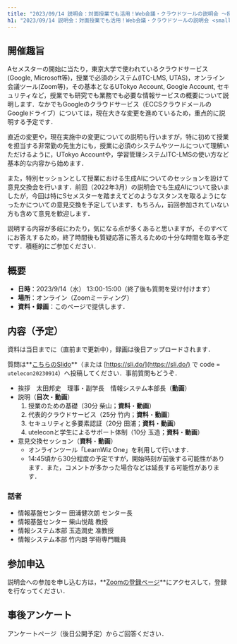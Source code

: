 ```yaml
---
title: "2023/09/14 説明会：対面授業でも活用！Web会議・クラウドツールの説明会 〜授業における生成AIの活用方法を考える〜"
h1: "2023/09/14 説明会：対面授業でも活用！Web会議・クラウドツールの説明会 <small>〜授業における生成AIの活用方法を考える〜</small>"
---
```


## 開催趣旨
Aセメスターの開始に当たり，東京大学で使われているクラウドサービス(Google, Microsoft等)，授業で必須のシステム(ITC-LMS, UTAS)，オンライン会議ツール(Zoom等)，その基本となるUTokyo Account, Google Account, セキュリティなど，授業でも研究でも業務でも必要な情報サービスの概要について説明します．なかでもGoogleのクラウドサービス（ECCSクラウドメールのGoogleドライブ）については，現在大きな変更を進めているため，重点的に説明する予定です．

直近の変更や，現在実施中の変更についての説明も行いますが，特に初めて授業を担当する非常勤の先生方にも，授業に必須のシステムやツールについて理解いただけるように，UTokyo Accountや，学習管理システムITC-LMSの使い方など基本的な内容から始めます．

また，特別セッションとして授業における生成AIについてのセッションを設けて意見交換会を行います．前回（2022年3月）の説明会でも生成AIについて扱いましたが，今回は特にSセメスターを踏まえてどのようなスタンスを取るようになったかについての意見交換を予定しています．もちろん，前回参加されていない方も含めて意見を歓迎します．

説明する内容が多岐にわたり，気になる点が多くあると思いますが，そのすべてにお答えするため，終了時間後も質疑応答に答えるための十分な時間を取る予定です．積極的にご参加ください．

## 概要
- **日時**：2023/9/14（水） 13:00-15:00（終了後も質問を受け付けます）
- **場所**：オンライン（Zoomミーティング）
- **資料・録画**：このページで提供します．

## 内容（予定）

資料は当日までに（直前まで更新中），録画は後日アップロードされます．

質問は**[こちらのSlido](https://app.sli.do/event/kiQDQd39oVjcehG34uUojR)**（または [https://sli.do/](https://sli.do/) で code = `utelecon20230914`）へ投稿してください．事前質問もどうぞ．

- 挨拶　太田邦史　理事・副学長　情報システム本部長（**動画**）
- 説明（**目次**・**動画**）
    1. 授業のための基礎（30分 柴山；**資料**・**動画**）
    1. 代表的クラウドサービス（25分 竹内；**資料**・**動画**）
    1. セキュリティと多要素認証（20分 田浦；**資料**・**動画**）
    1. uteleconと学生によるサポート体制（10分 玉造；**資料**・**動画**）
- 意見交換セッション（**資料**・**動画**）
    - オンラインツール「LearnWiz One」を利用して行います．
    - 14:45頃から30分程度の予定ですが，開始時刻が前後する可能性があります．また，コメントが多かった場合などは延長する可能性があります．

### 話者

- 情報基盤センター 田浦健次朗 センター長
- 情報基盤センター 柴山悦哉 教授
- 情報システム本部 玉造潤史 准教授
- 情報システム本部 竹内朗 学術専門職員

## 参加申込

説明会への参加を申し込む方は，**[Zoomの登録ページ](https://u-tokyo-ac-jp.zoom.us/meeting/register/tZYuc-ihrTMiHNDEH591txm5i5YWuIBDTn36)**にアクセスして，登録を行なってください．

## 事後アンケート

アンケートページ（後日公開予定）からご回答ください．
